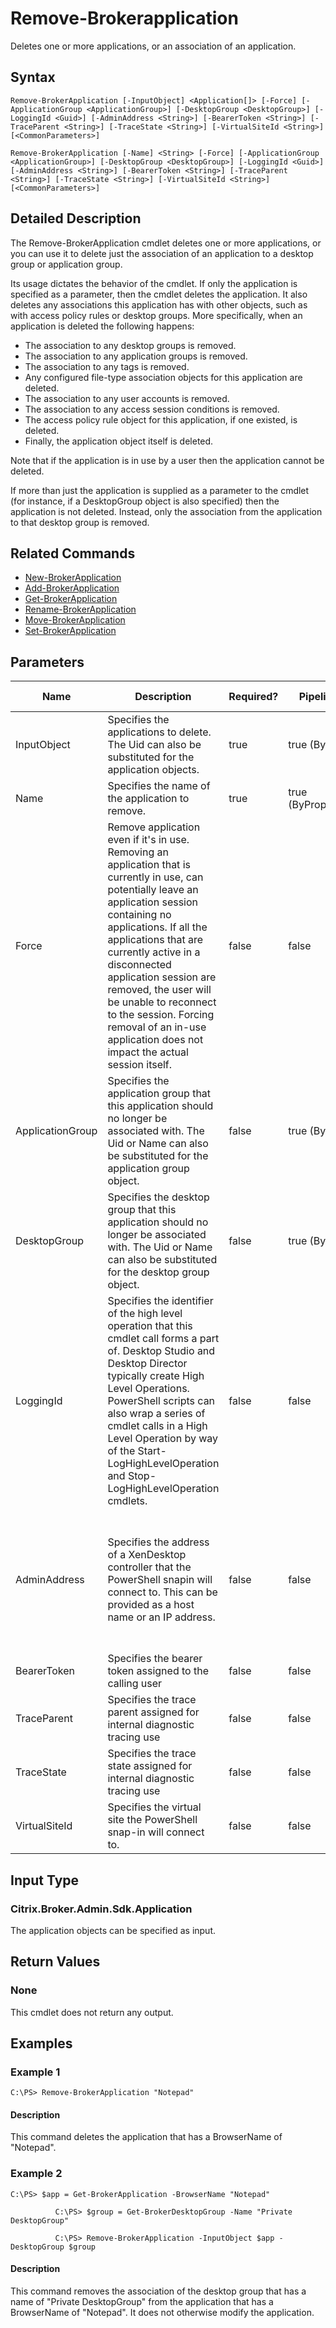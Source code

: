 ﻿
# Remove-Brokerapplication
Deletes one or more applications, or an association of an application.
## Syntax

```
Remove-BrokerApplication [-InputObject] <Application[]> [-Force] [-ApplicationGroup <ApplicationGroup>] [-DesktopGroup <DesktopGroup>] [-LoggingId <Guid>] [-AdminAddress <String>] [-BearerToken <String>] [-TraceParent <String>] [-TraceState <String>] [-VirtualSiteId <String>] [<CommonParameters>]  
  
Remove-BrokerApplication [-Name] <String> [-Force] [-ApplicationGroup <ApplicationGroup>] [-DesktopGroup <DesktopGroup>] [-LoggingId <Guid>] [-AdminAddress <String>] [-BearerToken <String>] [-TraceParent <String>] [-TraceState <String>] [-VirtualSiteId <String>] [<CommonParameters>]
```

## Detailed Description
The Remove-BrokerApplication cmdlet deletes one or more applications, or you can use it to delete just the association of an application to a desktop group or application group.

Its usage dictates the behavior of the cmdlet. If only the application is specified as a parameter, then the cmdlet deletes the application. It also deletes any associations this application has with other objects, such as with access policy rules or desktop groups. More specifically, when an application is deleted the following happens:

* The association to any desktop groups is removed.
* The association to any application groups is removed.
* The association to any tags is removed.
* Any configured file-type association objects for this application are deleted.
* The association to any user accounts is removed.
* The association to any access session conditions is removed.
* The access policy rule object for this application, if one existed, is deleted.
* Finally, the application object itself is deleted.

Note that if the application is in use by a user then the application cannot be deleted.

If more than just the application is supplied as a parameter to the cmdlet (for instance, if a DesktopGroup object is also specified) then the application is not deleted. Instead, only the association from the application to that desktop group is removed.


## Related Commands

* [New-BrokerApplication](../New-BrokerApplication/)
* [Add-BrokerApplication](../Add-BrokerApplication/)
* [Get-BrokerApplication](../Get-BrokerApplication/)
* [Rename-BrokerApplication](../Rename-BrokerApplication/)
* [Move-BrokerApplication](../Move-BrokerApplication/)
* [Set-BrokerApplication](../Set-BrokerApplication/)
## Parameters
| Name   | Description | Required? | Pipeline Input | Default Value |
| --- | --- | --- | --- | --- |
| InputObject | Specifies the applications to delete. The Uid can also be substituted for the application objects. | true | true (ByValue) |  |
| Name | Specifies the name of the application to remove. | true | true (ByPropertyName) |  |
| Force | Remove application even if it's in use. Removing an application that is currently in use, can potentially leave an application session containing no applications. If all the applications that are currently active in a disconnected application session are removed, the user will be unable to reconnect to the session. Forcing removal of an in-use application does not impact the actual session itself. | false | false | false |
| ApplicationGroup | Specifies the application group that this application should no longer be associated with. The Uid or Name can also be substituted for the application group object. | false | true (ByValue) |  |
| DesktopGroup | Specifies the desktop group that this application should no longer be associated with. The Uid or Name can also be substituted for the desktop group object. | false | true (ByValue) |  |
| LoggingId | Specifies the identifier of the high level operation that this cmdlet call forms a part of. Desktop Studio and Desktop Director typically create High Level Operations. PowerShell scripts can also wrap a series of cmdlet calls in a High Level Operation by way of the Start-LogHighLevelOperation and Stop-LogHighLevelOperation cmdlets. | false | false |  |
| AdminAddress | Specifies the address of a XenDesktop controller that the PowerShell snapin will connect to. This can be provided as a host name or an IP address. | false | false | Localhost. Once a value is provided by any cmdlet, this value will become the default. |
| BearerToken | Specifies the bearer token assigned to the calling user | false | false |  |
| TraceParent | Specifies the trace parent assigned for internal diagnostic tracing use | false | false |  |
| TraceState | Specifies the trace state assigned for internal diagnostic tracing use | false | false |  |
| VirtualSiteId | Specifies the virtual site the PowerShell snap-in will connect to. | false | false |  |

## Input Type

### Citrix.Broker.Admin.Sdk.Application
The application objects can be specified as input.
## Return Values

### None
This cmdlet does not return any output.
## Examples

### Example 1

```
C:\PS> Remove-BrokerApplication "Notepad"
```

#### Description
This command deletes the application that has a BrowserName of "Notepad".
### Example 2

```
C:\PS> $app = Get-BrokerApplication -BrowserName "Notepad"  
  
          C:\PS> $group = Get-BrokerDesktopGroup -Name "Private DesktopGroup"  
  
          C:\PS> Remove-BrokerApplication -InputObject $app -DesktopGroup $group
```

#### Description
This command removes the association of the desktop group that has a name of "Private DesktopGroup" from the application that has a BrowserName of "Notepad". It does not otherwise modify the application.
